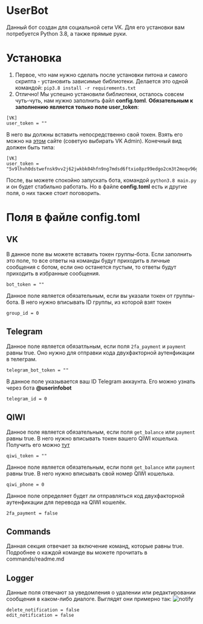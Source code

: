 # UserBot

Данный бот создан для социальной сети VK. Для его установки вам потребуется Python 3.8, а также прямые руки.



# Установка

1. Первое, что нам нужно сделать после установки питона и самого скрипта - установить зависимые библиотеки. Делается это одной командой:
`pip3.8 install -r requirements.txt`
2. Отлично! Мы успешно установили библиотеки, осталось совсем чуть-чуть, нам нужно заполнить файл **config.toml**. **Обязательным к заполнению является только поле user_token**:
```
[VK]
user_token = ""
```
В него вы должны вставить непосредственно свой токен. Взять его можно на [этом](vkhost.github.io) сайте (советую выбирать VK Admin). Конечный вид должен быть типа:
```
[VK]
user_token = "5v9lhvh0dstwefnsk9vv2j62jwkbk04hfn9ng7mdsd6ftxio8pz99edgo2cm3t2moqv96gt3ll1ap4vb3"
```
После, вы можете спокойно запускать бота, командой `python3.8 main.py` и он будет стабильно работать. Но в файле **config.toml** есть и другие поля, о них также стоит поговорить.



# Поля в файле config.toml

## VK
В данное поле вы можете вставить токен группы-бота. Если заполнить это поле, то все ответы на команды будут приходить в личные сообщения с ботом, если оно останется пустым, то ответы будут приходить в избранные сообщения.
```
bot_token = ""
```
Данное поле является обязательным, если вы указали токен от группы-бота. В него нужно вписывать ID группы, из которой взят токен
```
group_id = 0
```


## Telegram
Данное поле является обязатльным, если поля `2fa_payment` и `payment` равны true. Оно нужно для отправки кода двухфакторной аутенфикации в телеграм. 
```
telegram_bot_token = ""
```
В данное поле указывается ваш ID Telegram аккаунта. Его можно узнать через бота **@userinfobot**
```
telegram_id = 0
```


## QIWI
Данное поле является обязательным, если поля `get_balance` или `payment` равны true. В него нужно вписывать токен вашего QIWI кошелька. Получить его можно [тут](https://qiwi.com/api)
```
qiwi_token = ""
```
Данное поле является обязательным, если поля `get_balance` или `payment` равны true. В него нужно вписывать свой номер QIWI кошелька.
```
qiwi_phone = 0
```
Данное поле определяет будет ли отправляться код двухфакторной аутенфикации для перевода на QIWI кошелёк.
```
2fa_payment = false
```


## Commands
Данная секция отвечает за включение команд, которые равны true. Подробнее о каждой команде вы можете прочитать в commands/readme.md


## Logger
Данные поля отвечают за уведомления о удалении или редактировании сообщения в каком-либо диалоге. Выглядят они примерно так: ![notify](https://imgur.com/a/2K4d9j5)
```
delete_notification = false
edit_notification = false
```
